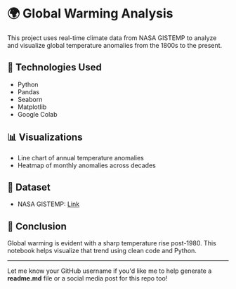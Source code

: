# 🌍 Global Warming Analysis

This project uses real-time climate data from NASA GISTEMP to analyze and visualize global temperature anomalies from the 1800s to the present.

## 🔧 Technologies Used
- Python
- Pandas
- Seaborn
- Matplotlib
- Google Colab

## 📊 Visualizations
- Line chart of annual temperature anomalies
- Heatmap of monthly anomalies across decades

## 📁 Dataset
- NASA GISTEMP: [Link](https://data.giss.nasa.gov/gistemp/)

## 📜 Conclusion
Global warming is evident with a sharp temperature rise post-1980. This notebook helps visualize that trend using clean code and Python.

---

Let me know your GitHub username if you'd like me to help generate a **readme.md** file or a social media post for this repo too!
